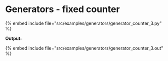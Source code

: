 # Generators - fixed counter

{% embed include file="src/examples/generators/generator_counter_3.py" %}

**Output:**

{% embed include file="src/examples/generators/generator_counter_3.out" %}



